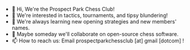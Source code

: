 - 👋 Hi, We're the Prospect Park Chess Club!
- 👀 We're interested in tactics, tournaments, and tipsy blundering!
- 🌱 We're always learning new opening strategies and new members' names.
- 💞️ Maybe someday we'll collaborate on open-source chess software.
- 📫 How to reach us: Email prospectparkchessclub [at] gmail [dotcom] !

<!---
ppc-club/ppc-club is a ✨ special ✨ repository because its `README.md` (this file) appears on your GitHub profile.
You can click the Preview link to take a look at your changes.
--->
